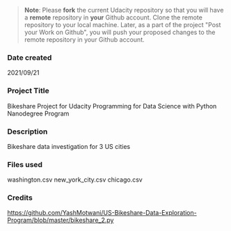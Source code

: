 >**Note**: Please **fork** the current Udacity repository so that you will have a **remote** repository in **your** Github account. Clone the remote repository to your local machine. Later, as a part of the project "Post your Work on Github", you will push your proposed changes to the remote repository in your Github account.

### Date created
2021/09/21

### Project Title
Bikeshare Project for Udacity Programming for Data Science with Python Nanodegree Program

### Description
Bikeshare data investigation for 3 US cities

### Files used
washington.csv
new_york_city.csv
chicago.csv

### Credits
https://github.com/YashMotwani/US-Bikeshare-Data-Exploration-Program/blob/master/bikeshare_2.py
